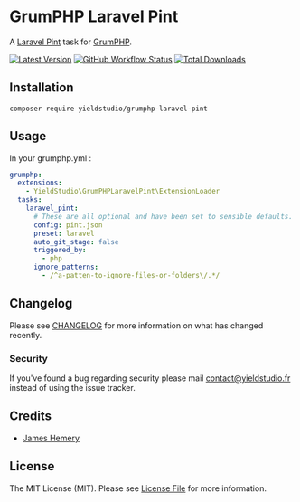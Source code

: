 # GrumPHP Laravel Pint

A [Laravel Pint](https://laravel.com/docs/9.x/pint) task for [GrumPHP](https://github.com/phpro/grumphp).

[![Latest Version](https://img.shields.io/github/release/yieldstudio/grumphp-laravel-pint?style=flat-square)](https://github.com/yieldstudio/grumphp-laravel-pint/releases)
[![GitHub Workflow Status](https://img.shields.io/github/workflow/status/yieldstudio/grumphp-laravel-pint/tests?style=flat-square)](https://github.com/yieldstudio/grumphp-laravel-pint/actions/workflows/tests.yml)
[![Total Downloads](https://img.shields.io/packagist/dt/yieldstudio/grumphp-laravel-pint?style=flat-square)](https://packagist.org/packages/yieldstudio/grumphp-laravel-pint)

## Installation

	composer require yieldstudio/grumphp-laravel-pint

## Usage

In your grumphp.yml : 

```yaml
grumphp:
  extensions:
    - YieldStudio\GrumPHPLaravelPint\ExtensionLoader
  tasks:
    laravel_pint:
      # These are all optional and have been set to sensible defaults.
      config: pint.json
      preset: laravel
      auto_git_stage: false
      triggered_by:
        - php
      ignore_patterns:
        - /^a-patten-to-ignore-files-or-folders\/.*/
```

## Changelog

Please see [CHANGELOG](CHANGELOG.md) for more information on what has changed recently.

### Security

If you've found a bug regarding security please mail [contact@yieldstudio.fr](mailto:contact@yieldstudio.fr) instead of using the issue tracker.

## Credits

- [James Hemery](https://github.com/jameshemery)

## License

The MIT License (MIT). Please see [License File](LICENSE.md) for more information.

